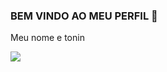 ### BEM VINDO AO MEU PERFIL 🏴

Meu nome e tonin

![](https://media.tenor.com/C383C0dukEUAAAAi/lets-go-squad.gif)

